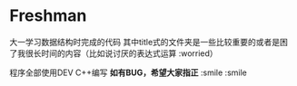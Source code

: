# Freshman
大一学习数据结构时完成的代码
其中title式的文件夹是一些比较重要的或者是困了我很长时间的内容（比如说讨厌的表达式运算 :worried）

程序全部使用DEV C++编写
**如有BUG，希望大家指正** :smile :smile